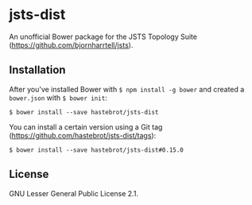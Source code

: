 # jsts-dist

An unofficial Bower package for the JSTS Topology Suite (https://github.com/bjornharrtell/jsts).

## Installation

After you've installed Bower with `$ npm install -g bower` and created a `bower.json` with `$ bower init`:

~~~
$ bower install --save hastebrot/jsts-dist
~~~

You can install a certain version using a Git tag (https://github.com/hastebrot/jsts-dist/tags):

~~~
$ bower install --save hastebrot/jsts-dist#0.15.0
~~~

## License

GNU Lesser General Public License 2.1.
